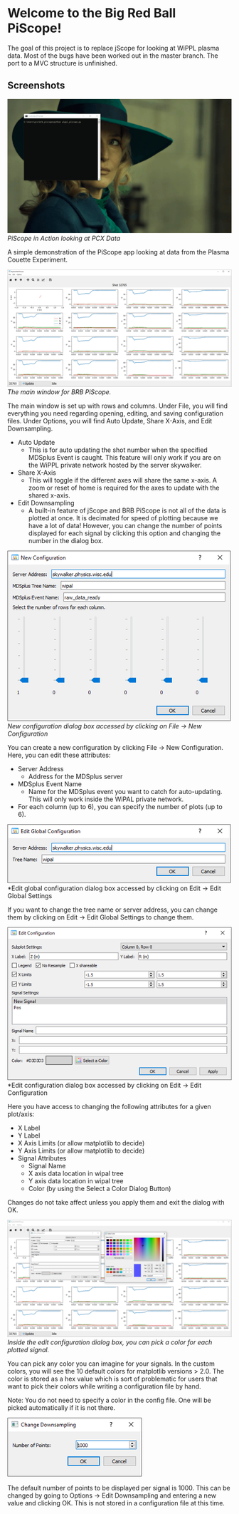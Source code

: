 # Welcome to the Big Red Ball PiScope!

The goal of this project is to replace jScope for looking at WiPPL plasma data. Most of the bugs have been worked out in the master branch. The port to a MVC structure is unfinished.

## Screenshots
![Main Window Gif](/source/images/piscope_animation.gif)*PiScope in Action looking at PCX Data*

A simple demonstration of the PiScope app looking at data from the Plasma Couette Experiment.

![Main Window](/source/images/main_window.png)*The main window for BRB PiScope.*

The main window is set up with rows and columns. Under File, you will find everything you need regarding opening, editing, and saving
configuration files.  Under Options, you will find Auto Update, Share X-Axis, and Edit Downsampling.

- Auto Update
    - This is for auto updating the shot number when the specified MDSplus Event is caught.  This feature will only
    work if you are on the WiPPL private network hosted by the server skywalker.
- Share X-Axis
    - This will toggle if the different axes will share the same x-axis.  A zoom or reset of home is required for the
    axes to update with the shared x-axis.
- Edit Downsampling
    - A built-in feature of jScope and BRB PiScope is not all of the data is plotted at once.  It is decimated for
    speed of plotting because we have a lot of data!  However, you can change the number of points displayed for each
    signal by clicking this option and changing the number in the dialog box.


![New Configuration Window](/source/images/new_configuration.png)*New configuration dialog box
accessed by clicking on File -> New Configuration*

You can create a new configuration by clicking File -> New Configuration.  Here, you can edit these attributes:

- Server Address
    - Address for the MDSplus server
- MDSplus Event Name
    - Name for the MDSplus event you want to catch for auto-updating.  This will only work inside the WiPAL private
    network.
- For each column (up to 6), you can specify the number of plots (up to 6).

![Edit Global Configuration Window](/source/images/edit_global_configuration.png)*Edit global configuration dialog box
accessed by clicking on Edit -> Edit Global Settings

If you want to change the tree name or server address, you can change them by clicking on Edit -> Edit Global Settings
to change them.

![Edit Configuration Window](/source/images/edit_configuration.png)*Edit configuration dialog box
accessed by clicking on Edit -> Edit Configuration

Here you have access to changing the following attributes for a given plot/axis:

- X Label
- Y Label
- X Axis Limits (or allow matplotlib to decide)
- Y Axis Limits (or allow matplotlib to decide)
- Signal Attributes
    - Signal Name
    - X axis data location in wipal tree
    - Y axis data location in wipal tree
    - Color (by using the Select a Color Dialog Button)

Changes do not take affect unless you apply them and exit the dialog with OK.

![Picking a Color for a Signal](/source/images/pick_color_edit_configuration.png)*Inside the edit
configuration dialog box, you can pick a color for each plotted signal.*

You can pick any color you can imagine for your signals.  In the custom colors, you will see the 10 default colors
for matplotlib versions > 2.0.  The color is stored as a hex value which is sort of problematic for users that want to
pick their colors while writing a configuration file by hand.

Note: You do not need to specify a color in the config file.  One will be picked automatically if it is not there.

![Edit Downsampling Number of Points](/source/images/edit_downsampling.png)

The default number of points to be displayed per signal is 1000.  This can be changed by going to Options ->
Edit Downsampling and entering a new value and clicking OK.  This is not stored in a configuration file at this time.
